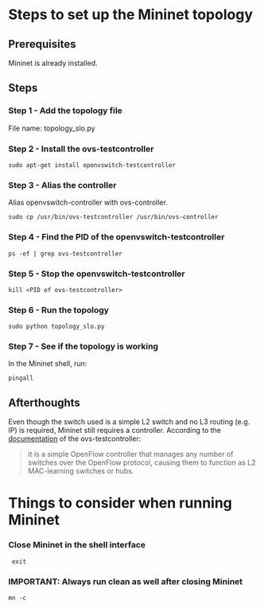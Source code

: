# Steps to set up the Mininet topology
## Prerequisites
Mininet is already installed.

## Steps
### Step 1 - Add the topology file
File name: topology_slo.py

### Step 2 - Install the ovs-testcontroller

`sudo apt-get install openvswitch-testcontroller`

### Step 3 - Alias the controller

Alias openvswitch-controller with ovs-controller.


`sudo cp /usr/bin/ovs-testcontroller /usr/bin/ovs-controller`
### Step 4 - Find the PID of the openvswitch-testcontroller
`ps -ef | grep ovs-testcontroller
`
### Step 5 - Stop the openvswitch-testcontroller
`kill <PID of ovs-testcontroller>
`
### Step 6 - Run the topology
`sudo python topology_slo.py
`
### Step 7 - See if the topology is working
In the Mininet shell, run:


`pingall
`

## Afterthoughts
Even though the switch used is a simple L2 switch and no L3 routing (e.g. IP) is required, Mininet still requires a controller. According to the [documentation](http://www.openvswitch.org//support/dist-docs/ovs-testcontroller.8.html "document") of the ovs-testcontroller:

> it is  a  simple  OpenFlow controller that manages any number of switches over the OpenFlow protocol, causing them to function as  L2 MAC-learning switches or hubs.


# Things to consider when running Mininet

### Close Mininet in the shell interface
` exit`

### IMPORTANT: Always run clean as well after closing Mininet
`mn -c`
